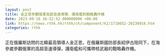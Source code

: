 ```yaml
---
layout: post
title: 金正恩參觀俄軍高超音速導彈、護衛艦和戰略轟炸機
date: 2023-09-16 16:52:52.000000000 +08:00
link: https://news.rthk.hk/rthk/ch/component/k2/1718652-20230916.htm
categories: rthk
---
```


正在俄羅斯訪問的北韓最高領導人金正恩，在俄羅斯國防部長紹伊古陪同下，在海參崴參觀俄軍的高超音速導彈，護衛艦和可攜帶核武器的戰略轟炸機。
